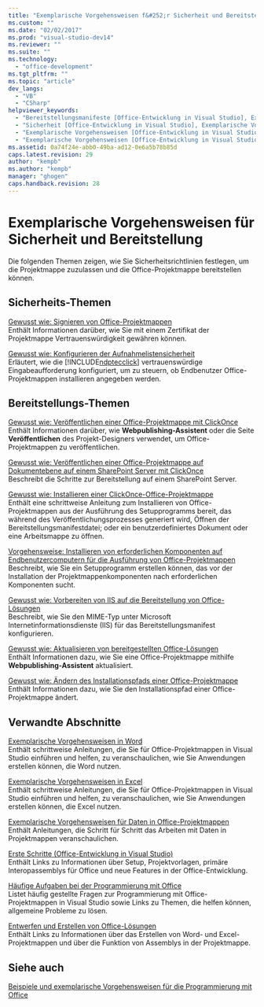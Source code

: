 ```yaml
---
title: "Exemplarische Vorgehensweisen f&#252;r Sicherheit und Bereitstellung | Microsoft Docs"
ms.custom: ""
ms.date: "02/02/2017"
ms.prod: "visual-studio-dev14"
ms.reviewer: ""
ms.suite: ""
ms.technology: 
  - "office-development"
ms.tgt_pltfrm: ""
ms.topic: "article"
dev_langs: 
  - "VB"
  - "CSharp"
helpviewer_keywords: 
  - "Bereitstellungsmanifeste [Office-Entwicklung in Visual Studio], Exemplarische Vorgehensweisen"
  - "Sicherheit [Office-Entwicklung in Visual Studio], Exemplarische Vorgehensweisen"
  - "Exemplarische Vorgehensweisen [Office-Entwicklung in Visual Studio], Bereitstellung"
  - "Exemplarische Vorgehensweisen [Office-Entwicklung in Visual Studio], Sicherheit"
ms.assetid: 0a74f24e-abb0-49ba-ad12-0e6a5b78b85d
caps.latest.revision: 29
author: "kempb"
ms.author: "kempb"
manager: "ghogen"
caps.handback.revision: 28
---
```

# Exemplarische Vorgehensweisen f&#252;r Sicherheit und Bereitstellung
  Die folgenden Themen zeigen, wie Sie Sicherheitsrichtlinien festlegen, um die Projektmappe zuzulassen und die Office\-Projektmappe bereitstellen können.  
  
## Sicherheits\-Themen  
 [Gewusst wie: Signieren von Office-Projektmappen](../vsto/how-to-sign-office-solutions.md)  
 Enthält Informationen darüber, wie Sie mit einem Zertifikat der Projektmappe Vertrauenswürdigkeit gewähren können.  
  
 [Gewusst wie: Konfigurieren der Aufnahmelistensicherheit](../vsto/how-to-configure-inclusion-list-security.md)  
 Erläutert, wie die [!INCLUDE[ndptecclick](../vsto/includes/ndptecclick-md.md)] vertrauenswürdige Eingabeaufforderung konfiguriert, um zu steuern, ob Endbenutzer Office\-Projektmappen installieren angegeben werden.  
  
## Bereitstellungs\-Themen  
 [Gewusst wie: Veröffentlichen einer Office\-Projektmappe mit ClickOnce](http://msdn.microsoft.com/de-de/2b6c247e-bc04-4ce4-bb64-c4e79bb3d5b8)  
 Enthält Informationen darüber, wie **Webpublishing\-Assistent** oder die Seite **Veröffentlichen** des Projekt\-Designers verwendet, um Office\-Projektmappen zu veröffentlichen.  
  
 [Gewusst wie: Veröffentlichen einer Office\-Projektmappe auf Dokumentebene auf einem SharePoint Server mit ClickOnce](http://msdn.microsoft.com/de-de/2408e809-fb78-42a1-9152-00afa1522e58)  
 Beschreibt die Schritte zur Bereitstellung auf einem SharePoint Server.  
  
 [Gewusst wie: Installieren einer ClickOnce\-Office\-Projektmappe](http://msdn.microsoft.com/de-de/14702f48-9161-4190-994c-78211fe18065)  
 Enthält eine schrittweise Anleitung zum Installieren von Office\-Projektmappen aus der Ausführung des Setupprogramms bereit, das während des Veröffentlichungsprozesses generiert wird, Öffnen der Bereitstellungsmanifestdatei; oder ein benutzerdefiniertes Dokument oder eine Arbeitsmappe zu öffnen.  
  
 [Vorgehensweise: Installieren von erforderlichen Komponenten auf Endbenutzercomputern für die Ausführung von Office\-Projektmappen](http://msdn.microsoft.com/de-de/74dd2c52-838f-4abf-b2b4-4d7b0c2a0a98)  
 Beschreibt, wie Sie ein Setupprogramm erstellen können, das vor der Installation der Projektmappenkomponenten nach erforderlichen Komponenten sucht.  
  
 [Gewusst wie: Vorbereiten von IIS auf die Bereitstellung von Office\-Lösungen](http://msdn.microsoft.com/de-de/f62bce70-81d4-4f8b-86e6-2f2afec5d9b4)  
 Beschreibt, wie Sie den MIME\-Typ unter Microsoft Internetinformationsdienste \(IIS\) für das Bereitstellungsmanifest konfigurieren.  
  
 [Gewusst wie: Aktualisieren von bereitgestellten Office\-Lösungen](http://msdn.microsoft.com/de-de/be96db53-b6ea-46ab-b8d9-b76b098b3b13)  
 Enthält Informationen dazu, wie Sie eine Office\-Projektmappe mithilfe **Webpublishing\-Assistent** aktualisiert.  
  
 [Gewusst wie: Ändern des Installationspfads einer Office\-Projektmappe](http://msdn.microsoft.com/de-de/d0eaa07b-2d72-4902-899f-2f9fb165b8fd)  
 Enthält Informationen dazu, wie Sie den Installationspfad einer Office\-Projektmappe ändert.  
  
## Verwandte Abschnitte  
 [Exemplarische Vorgehensweisen in Word](../vsto/walkthroughs-using-word.md)  
 Enthält schrittweise Anleitungen, die Sie für Office\-Projektmappen in Visual Studio einführen und helfen, zu veranschaulichen, wie Sie Anwendungen erstellen können, die Word nutzen.  
  
 [Exemplarische Vorgehensweisen in Excel](../vsto/walkthroughs-using-excel.md)  
 Enthält schrittweise Anleitungen, die Sie für Office\-Projektmappen in Visual Studio einführen und helfen, zu veranschaulichen, wie Sie Anwendungen erstellen können, die Excel nutzen.  
  
 [Exemplarische Vorgehensweisen für Daten in Office-Projektmappen](../vsto/data-in-office-solutions-walkthroughs.md)  
 Enthält Anleitungen, die Schritt für Schritt das Arbeiten mit Daten in Projektmappen veranschaulichen.  
  
 [Erste Schritte &#40;Office-Entwicklung in Visual Studio&#41;](../vsto/getting-started-office-development-in-visual-studio.md)  
 Enthält Links zu Informationen über Setup, Projektvorlagen, primäre Interopassemblys für Office und neue Features in der Office\-Entwicklung.  
  
 [Häufige Aufgaben bei der Programmierung mit Office](../vsto/common-tasks-in-office-programming.md)  
 Listet häufig gestellte Fragen zur Programmierung mit Office\-Projektmappen in Visual Studio sowie Links zu Themen, die helfen können, allgemeine Probleme zu lösen.  
  
 [Entwerfen und Erstellen von Office-Lösungen](../vsto/designing-and-creating-office-solutions.md)  
 Enthält Links zu Informationen über das Erstellen von Word\- und Excel\-Projektmappen und über die Funktion von Assemblys in der Projektmappe.  
  
## Siehe auch  
 [Beispiele und exemplarische Vorgehensweisen für die Programmierung mit Office](../vsto/office-development-samples-and-walkthroughs.md)  
  
  